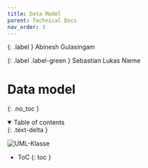 ```yaml
---
title: Data Model
parent: Technical Docs
nav_order: 3
---
```


{: .label }
Abinesh Gulasingam 

{: .label .label-green }
Sebastian Lukas Nieme

# Data model
{: .no_toc }

<details open markdown="block">
{: .text-delta }
<summary>Table of contents</summary>

  ![UML-Klasse](https://github.com/Sebi2030/QuizzOut/assets/149621097/6600a49e-8eaa-46b3-b329-dcc2735c06f9)

  
+ ToC
{: toc }
</details>
